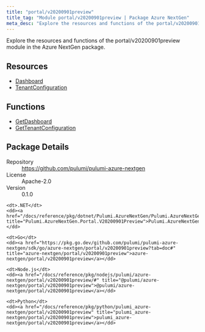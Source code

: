 ```yaml
---
title: "portal/v20200901preview"
title_tag: "Module portal/v20200901preview | Package Azure NextGen"
meta_desc: "Explore the resources and functions of the portal/v20200901preview module in the Azure NextGen package."
---
```


<!-- WARNING: this file was generated by Pulumi Docs Generator. -->
<!-- Do not edit by hand unless you're certain you know what you are doing! -->

Explore the resources and functions of the portal/v20200901preview module in the Azure NextGen package.

<h2 id="resources">Resources</h2>
<ul class="api">
    <li><a href="dashboard" title="Dashboard"><span class="symbol resource"></span>Dashboard</a></li>
    <li><a href="tenantconfiguration" title="TenantConfiguration"><span class="symbol resource"></span>TenantConfiguration</a></li>
</ul>

<h2 id="functions">Functions</h2>
<ul class="api">
    <li><a href="getdashboard" title="GetDashboard"><span class="symbol function"></span>GetDashboard</a></li>
    <li><a href="gettenantconfiguration" title="GetTenantConfiguration"><span class="symbol function"></span>GetTenantConfiguration</a></li>
</ul>

<h2 id="package-details">Package Details</h2>
<dl class="package-details">
	<dt>Repository</dt>
	<dd><a href="https://github.com/pulumi/pulumi-azure-nextgen">https://github.com/pulumi/pulumi-azure-nextgen</a></dd>
	<dt>License</dt>
	<dd>Apache-2.0</dd>
	<dt>Version</dt>
	<dd>0.1.0</dd>
</dl>



<dl class="tabular">

    <dt>.NET</dt>
    <dd><a href="/docs/reference/pkg/dotnet/Pulumi.AzureNextGen/Pulumi.AzureNextGen.Portal.V20200901Preview.html" title="Pulumi.AzureNextGen.Portal.V20200901Preview">Pulumi.AzureNextGen.Portal.V20200901Preview</a></dd>

    <dt>Go</dt>
    <dd><a href="https://pkg.go.dev/github.com/pulumi/pulumi-azure-nextgen/sdk/go/azure-nextgen/portal/v20200901preview?tab=doc#" title="azure-nextgen/portal/v20200901preview">azure-nextgen/portal/v20200901preview</a></dd>

    <dt>Node.js</dt>
    <dd><a href="/docs/reference/pkg/nodejs/pulumi/azure-nextgen/portal/v20200901preview/#" title="@pulumi/azure-nextgen/portal/v20200901preview">@pulumi/azure-nextgen/portal/v20200901preview</a></dd>

    <dt>Python</dt>
    <dd><a href="/docs/reference/pkg/python/pulumi_azure-nextgen/portal/v20200901preview" title="pulumi_azure-nextgen/portal/v20200901preview">pulumi_azure-nextgen/portal/v20200901preview</a></dd>

</dl>


